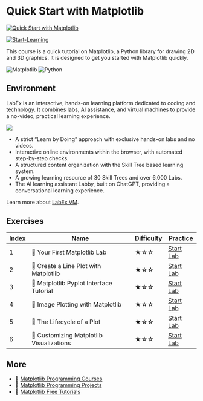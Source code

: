 # Quick Start with Matplotlib

[![Quick Start with Matplotlib](https://cover-creator.appbot.io/quick-start-with-matplotlib.png)](https://labex.io/courses/quick-start-with-matplotlib)

[![Start-Learning](https://img.shields.io/badge/Start-Learning-whitesmoke?style=for-the-badge)](https://labex.io/courses/quick-start-with-matplotlib)

This course is a quick tutorial on Matplotlib, a Python library for drawing 2D and 3D graphics. It is designed to get you started with Matplotlib quickly.

![Matplotlib](https://img.shields.io/badge/Matplotlib-whitesmoke?style=for-the-badge&logo=matplotlib)
![Python](https://img.shields.io/badge/Python-whitesmoke?style=for-the-badge&logo=python)


## Environment

LabEx is an interactive, hands-on learning platform dedicated to coding and technology. It combines labs, AI assistance, and virtual machines to provide a no-video, practical learning experience.

![](https://tutorial-screenshot.getvm.io/images/vm-1725247253.png)

- A strict “Learn by Doing” approach with exclusive hands-on labs and no videos.
- Interactive online environments within the browser, with automated step-by-step checks.
- A structured content organization with the Skill Tree based learning system.
- A growing learning resource of 30 Skill Trees and over 6,000 Labs.
- The AI learning assistant Labby, built on ChatGPT, providing a conversational learning experience.

Learn more about [LabEx VM](https://support.labex.io/using-labex/virtual-machine).

## Exercises

|   Index | Name                                    | Difficulty   | Practice                                                                                                                  |
|---------|-----------------------------------------|--------------|---------------------------------------------------------------------------------------------------------------------------|
|       1 | 📖 Your First Matplotlib Lab             | ★☆☆          | <a target='_blank' href='https://labex.io/tutorials/matplotlib-your-first-matplotlib-lab-92737'>Start Lab</a>             |
|       2 | 📖 Create a Line Plot with Matplotlib    | ★☆☆          | <a target='_blank' href='https://labex.io/tutorials/python-create-a-line-plot-with-matplotlib-71147'>Start Lab</a>        |
|       3 | 📖 Matplotlib Pyplot Interface Tutorial  | ★☆☆          | <a target='_blank' href='https://labex.io/tutorials/matplotlib-matplotlib-pyplot-interface-tutorial-71148'>Start Lab</a>  |
|       4 | 📖 Image Plotting with Matplotlib        | ★☆☆          | <a target='_blank' href='https://labex.io/tutorials/matplotlib-image-plotting-with-matplotlib-71149'>Start Lab</a>        |
|       5 | 📖 The Lifecycle of a Plot               | ★☆☆          | <a target='_blank' href='https://labex.io/tutorials/python-the-lifecycle-of-a-plot-71150'>Start Lab</a>                   |
|       6 | 📖 Customizing Matplotlib Visualizations | ★☆☆          | <a target='_blank' href='https://labex.io/tutorials/matplotlib-customizing-matplotlib-visualizations-71151'>Start Lab</a> |

## More

- 🔗 [Matplotlib Programming Courses](https://github.com/labex-labs/awesome-programming-courses)
- 🔗 [Matplotlib Programming Projects](https://github.com/labex-labs/awesome-programming-projects)
- 🔗 [Matplotlib Free Tutorials](https://github.com/labex-labs/matplotlib-free-tutorials)

